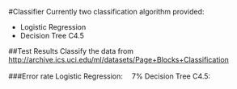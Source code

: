 #Classifier
Currently two classification algorithm provided:
* Logistic Regression
* Decision Tree C4.5


##Test Results
Classify the data from http://archive.ics.uci.edu/ml/datasets/Page+Blocks+Classification

###Error rate
Logistic Regression:　 7%
Decision Tree C4.5:

